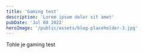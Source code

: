 ```yaml
---
title: 'Gaming test'
description: 'Lorem ipsum dolor sit amet'
pubDate: 'Jul 08 2022'
heroImage: '/public/assets/blog-placeholder-3.jpg'
---
```


Tohle je gaming test
